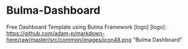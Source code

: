 # Bulma-Dashboard
Free Dashboard Template using Bulma Framework
[logo]
[logo]: https://github.com/adam-p/markdown-here/raw/master/src/common/images/icon48.png "Bulma Dashboard"
